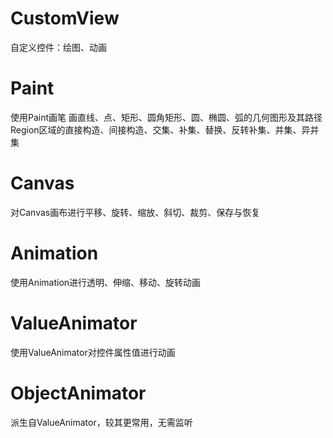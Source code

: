# CustomView
自定义控件：绘图、动画

# Paint
使用Paint画笔
画直线、点、矩形、圆角矩形、圆、椭圆、弧的几何图形及其路径
Region区域的直接构造、间接构造、交集、补集、替换、反转补集、并集、异并集

# Canvas
对Canvas画布进行平移、旋转、缩放、斜切、裁剪、保存与恢复

# Animation
使用Animation进行透明、伸缩、移动、旋转动画

# ValueAnimator
使用ValueAnimator对控件属性值进行动画

# ObjectAnimator
派生自ValueAnimator，较其更常用，无需监听
